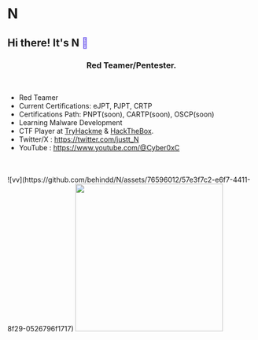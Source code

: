 # N
## Hi there! It's N <span style="color:MediumSlateBlue;">👋</span>

<h3 align="center">Red Teamer/Pentester.</h3>
<br />

-  Red Teamer
-  Current Certifications: eJPT, PJPT, CRTP
-  Certifications Path: PNPT(soon), CARTP(soon), OSCP(soon)
-  Learning Malware Development
-  CTF Player at [TryHackme](https://tryhackme.com/p/an0nud4y) & [HackTheBox](https://app.hackthebox.com/profile/56298).
-  Twitter/X : https://twitter.com/justt_N
-  YouTube : https://www.youtube.com/@Cyber0xC

<br>

</br>
![vv](https://github.com/behindd/N/assets/76596012/57e3f7c2-e6f7-4411-8f29-0526796f1717)

<img src=https://media.giphy.com/media/3oEjHWpiVIOGXT5l9m/giphy.gif width="300">
</br>
